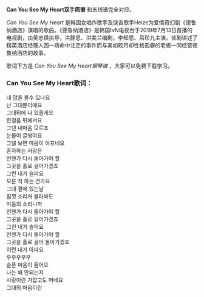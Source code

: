 

**Can You See My Heart双手简谱** 和五线谱完全对应。

_Can You See My Heart_
是韩国女唱作歌手及饶舌歌手Heize为爱情奇幻剧《德鲁纳酒店》演唱的歌曲。《德鲁纳酒店》是韩国tvN电视台于2019年7月13日首播的电视剧，由吴忠焕执导，洪静恩、洪美兰编剧，李知恩、吕珍九主演。该剧讲述了精英酒店经理人因一场命中注定的事件而与美如皎月却性格孤僻的老板一同经营德鲁纳酒店的故事。

歌词下方是 _Can You See My Heart钢琴谱_ ，大家可以免费下载学习。

### Can You See My Heart歌词：

내 맘을 볼수 있나요  
난 그대뿐이에요  
그대뒤에 나 있을게요  
한걸음 뒤에서요  
그댄 내마음 모르죠  
눈물이 글썽여요  
그댈 보면 마음이 아프네요  
혼자하는 사랑은  
언젠가 다시 돌아가야 할  
그곳을 홀로 걸어가겠죠  
그런 내가 슬퍼요  
모른 척 하는 건가요  
그대 곁에 있는날  
힘껏 소리쳐 불러봐도  
마음의 소리니까  
언젠가 다시 돌아가야 할  
그곳을 홀로 걸어가겠죠  
그런 내가 슬퍼요  
언젠가 다시 돌아가야 할  
그곳을 홀로 걸어 돌아가겠죠  
이런 내가 아파요  
우우우우우  
슬픈 마음이 들어요  
나는 왜 안되는지  
사랑이란 가깝고도 머네요  
그대의 마음이란

